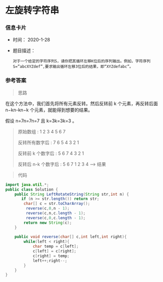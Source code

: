 # 左旋转字符串 

### 信息卡片 

- 时间： 2020-1-28

- 题目描述：

  ```
  对于一个给定的字符序列S，请你把其循环左移K位后的序列输出。例如，字符序列S=”abcXYZdef”,要求输出循环左移3位后的结果，即“XYZdefabc”。
  ```





### 参考答案

> 思路

在这个方法中，我们首先将所有元素反转。然后反转前 k 个元素，再反转后面 n−kn-kn−k 个元素，就能得到想要的结果。

假设 n=7n=7n=7 且 k=3k=3k=3 。

> 原始数组                  : 1 2 3 4 5 6 7
>
> 反转所有数字后             : 7 6 5 4 3 2 1
>
> 反转前 k 个数字后          : 5 6 7 4 3 2 1
>
> 反转后 n-k 个数字后        : 5 6 7 1 2 3 4 --> 结果




> 代码

```java
import java.util.*;
public class Solution {
    public String LeftRotateString(String str,int n) {
       if (n >= str.length()) return str;
        char[] c = str.toCharArray();
         reverse(c,0,n - 1);
         reverse(c,n,c.length - 1);
         reverse(c,0,c.length - 1);
        return new String(c);
    }
    
    public void reverse(char[] c,int left,int right){
        while(left < right){
            char temp = c[left];
            c[left] = c[right];
            c[right] = temp;
            left++;right--;
        }
    }
}
```



 